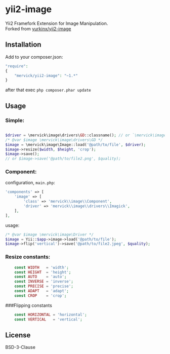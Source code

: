 # yii2-image 

Yii2 Framefork Extension for Image Manipulation.  
Forked from [yurkinx/yii2-image](https://github.com/yurkinx/yii2-image)

## Installation


Add to your composer.json:  
```php
"require": 
{
    "mervick/yii2-image": "~1.*"
}
```
after that exec `php composer.phar update`  

## Usage 

### Simple:
```php

$driver = \mervick\image\drivers\GD::classname(); // or `\mervick\image\drivers\Imagick::classname()`
/* @var $image \mervick\image\drivers\GD */
$image = \mervick\image\Image::load('@path/to/file', $driver);
$image->resize($width, $height, 'crop');
$image->save(); 
// or $image->save('@path/to/file2.png', $quality);

```
### Component:

configuration, `main.php`:
```php
'components' => [
    'image' => [
        'class' => 'mervick\\image\\Component',
        'driver' => 'mervick\\image\\drivers\\Imagick',
    ],
],
```
usage:
```php
/* @var $image \mervick\image\Driver */
$image = Yii::$app->image->load('@path/to/file');
$image->flip('vertical')->save('@path/to/file2.jpeg', $quality);

```

### Resize constants:
```php
    const WIDTH   = 'width';
    const HEIGHT  = 'height';
    const AUTO    = 'auto';
    const INVERSE = 'inverse';
    const PRECISE = 'precise';
    const ADAPT   = 'adapt';
    const CROP    = 'crop';
```
###Flipping constants
```php
    const HORIZONTAL = 'horizontal';
    const VERTICAL   = 'vertical';
```

## License
BSD-3-Clause





